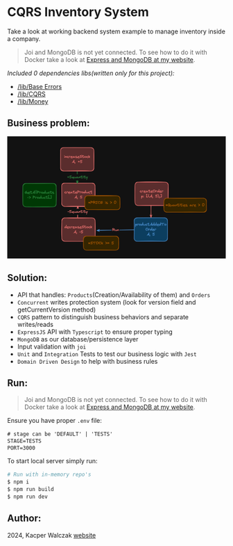 # CQRS Inventory System

Take a look at working backend system example to manage inventory inside a company.

> Joi and MongoDB is not yet connected. To see how to do it with Docker take a look at [Express and MongoDB at my website](https://quak.com.pl/learn/node/dockerize-express-and-mongo/).

*Included 0 dependencies libs(written only for this project):*
- [/lib/Base Errors](/lib/base-errors.ts)
- [/lib/CQRS](/lib/cqrs.ts)
- [/lib/Money](/lib/money.ts)

## Business problem:

![problem diagram](./assets/business_problem.png)

## Solution:
- API that handles: `Products`(Creation/Availability of them) and `Orders`
- `Concurrent` writes protection system (look for version field and getCurrentVersion method)
- `CQRS` pattern to distinguish business behaviors and separate writes/reads
- `ExpressJS` API with `Typescript` to ensure proper typing
- `MongoDB` as our database/persistence layer
- Input validation with `joi`
- `Unit` and `Integration` Tests to test our business logic with `Jest`
- `Domain Driven Design` to help with business rules

## Run: 

> Joi and MongoDB is not yet connected. To see how to do it with Docker take a look at [Express and MongoDB at my website](https://quak.com.pl/learn/node/dockerize-express-and-mongo/).

Ensure you have proper `.env` file:
```env copy
# stage can be 'DEFAULT' | 'TESTS'
STAGE=TESTS
PORT=3000
```
To start local server simply run:
```bash copy
# Run with in-memory repo's
$ npm i
$ npm run build
$ npm run dev
```

## Author:
2024, Kacper Walczak [website](https://quak.com.pl)
